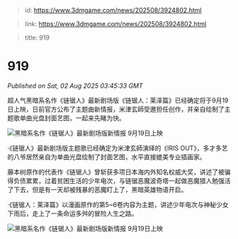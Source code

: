 > id: https://www.3dmgame.com/news/202508/3924802.html

> link: https://www.3dmgame.com/news/202508/3924802.html

> title: 919

# 919
_Published on Sat, 02 Aug 2025 03:45:33 GMT_

超人气黑暗系名作《链锯人》最新剧场版《链锯人：莱泽篇》已经确定将于9月19日上映，日前官方公布了主题曲新情报，米津玄師受邀担任创作，并亲自绘制了主题歌单曲光盘封面艺图，一起来先睹为快。

![黑暗系名作《链锯人》最新剧场版新情报 9月19日上映](https://img.3dmgame.com/uploads/images/news/20250802/1754105961_285759.png)

·《链锯人》最新剧场版主题歌已经确定为米津玄師演绎的《IRIS OUT》，多才多艺的八爷居然亲自为单曲光盘绘制了封面艺图，水平直接媲美专业插画家。

藤本树原作的代表作《链锯人》曾斩获多项日本海内外知名权威大奖，讲述了被骗得负债累累，过着贫困生活的少年电次，与链锯恶魔波奇塔一起做恶魔猎人勉强活了下去，但是有一天却被残暴的恶魔盯上了，黑暗英雄物语开启。

·《链锯人：莱泽篇》以漫画原作的第5~6卷内容为主题，讲述少年电次与神秘少女下雨后，走上了一条命运多舛的冒险人生之路。

![黑暗系名作《链锯人》最新剧场版新情报 9月19日上映](https://img.3dmgame.com/uploads/images/news/20250802/1754105994_208105.png)
